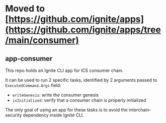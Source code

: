# Moved to [https://github.com/ignite/apps](https://github.com/ignite/apps/tree/main/consumer)

## app-consumer

This repo holds an Ignite CLI app for ICS consumer chain.

It can be used to run 2 specific tasks, identified by 2 arguments passed to `ExecutedCommand.Args` field:
- `writeGenesis`: write the consumer genesis 
- `isInitialized`: verify that a consumer chain is properly initialized

The only goal of using an app for these tasks is to avoid the interchain-security dependency inside Ignite CLI.

